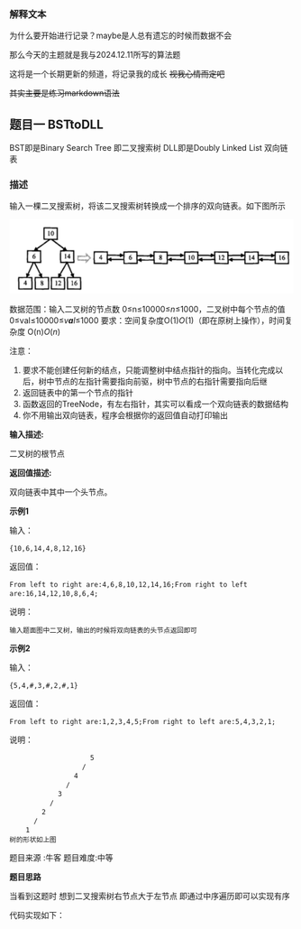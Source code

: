 ### 解释文本

为什么要开始进行记录？maybe是人总有遗忘的时候而数据不会

那么今天的主题就是我与2024.12.11所写的算法题

这将是一个长期更新的频道，将记录我的成长 ~~视我心情而定吧~~

~~其实主要是练习markdown语法~~



## 题目一 BSTtoDLL

BST即是Binary Search Tree 即二叉搜索树
DLL即是Doubly Linked List 双向链表

### 描述

输入一棵二叉搜索树，将该二叉搜索树转换成一个排序的双向链表。如下图所示

![image-20241211210448364](img/1.png)

数据范围：输入二叉树的节点数 0≤n≤10000≤*n*≤1000，二叉树中每个节点的值 0≤val≤10000≤*v**a**l*≤1000
要求：空间复杂度O(1)*O*(1)（即在原树上操作），时间复杂度 O(n)*O*(*n*)

注意：

1. 要求不能创建任何新的结点，只能调整树中结点指针的指向。当转化完成以后，树中节点的左指针需要指向前驱，树中节点的右指针需要指向后继
2. 返回链表中的第一个节点的指针
3. 函数返回的TreeNode，有左右指针，其实可以看成一个双向链表的数据结构
4. 你不用输出双向链表，程序会根据你的返回值自动打印输出

**输入描述:**

二叉树的根节点

**返回值描述:**

双向链表中其中一个头节点。

**示例1**

输入：

```
{10,6,14,4,8,12,16}
```

返回值：

```
From left to right are:4,6,8,10,12,14,16;From right to left are:16,14,12,10,8,6,4;
```

说明：

```'''
输入题面图中二叉树，输出的时候将双向链表的头节点返回即可
```

**示例2**

输入：

```
{5,4,#,3,#,2,#,1}
```

返回值：

```
From left to right are:1,2,3,4,5;From right to left are:5,4,3,2,1;
```

说明：

```
                    5
                  /
                4
              /
            3
          /
        2
      /
    1
树的形状如上图       
```

题目来源 :牛客 题目难度:中等

**题目思路**

当看到这题时 想到二叉搜索树右节点大于左节点 即通过中序遍历即可以实现有序

代码实现如下：

